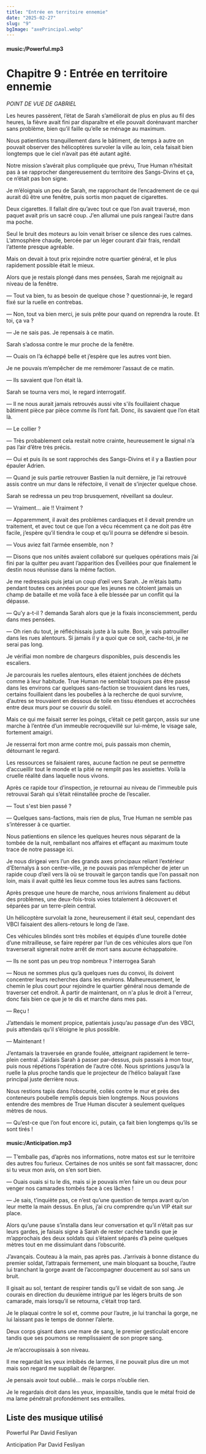 ```yaml
---
title: "Entrée en territoire ennemie"
date: "2025-02-27"
slug: "9"
bgImage: "axePrincipal.webp"
---
```


#### music:/Powerful.mp3

# Chapitre 9 : Entrée en territoire ennemie

*POINT DE VUE DE GABRIEL*

Les heures passèrent, l’état de Sarah s’améliorait de plus en plus au fil des heures, la fièvre avait fini par disparaître et elle pouvait dorénavant marcher sans problème, bien qu’il faille qu’elle se ménage au maximum.

Nous patientions tranquillement dans le bâtiment, de temps à autre on pouvait observer des hélicoptères survoler la ville au loin, cela faisait bien longtemps que le ciel n’avait pas été autant agité.

Notre mission s’avérait plus compliquée que prévu, True Human n’hésitait pas à se rapprocher dangereusement du territoire des Sangs-Divins et ça, ce n’était pas bon signe.

Je m’éloignais un peu de Sarah, me rapprochant de l’encadrement de ce qui aurait dû être une fenêtre, puis sortis mon paquet de cigarettes.

Deux cigarettes. Il fallait dire qu’avec tout ce que l’on avait traversé, mon paquet avait pris un sacré coup. J’en allumai une puis rangeai l’autre dans ma poche.

Seul le bruit des moteurs au loin venait briser ce silence des rues calmes. L’atmosphère chaude, bercée par un léger courant d’air frais, rendait l’attente presque agréable.

Mais on devait à tout prix rejoindre notre quartier général, et le plus rapidement possible était le mieux.

Alors que je restais plongé dans mes pensées, Sarah me rejoignait au niveau de la fenêtre.

— Tout va bien, tu as besoin de quelque chose ? questionnai-je, le regard fixé sur la ruelle en contrebas.

— Non, tout va bien merci, je suis prête pour quand on reprendra la route. Et toi, ça va ?

— Je ne sais pas. Je repensais à ce matin.

Sarah s’adossa contre le mur proche de la fenêtre.

— Ouais on l’a échappé belle et j’espère que les autres vont bien.

Je ne pouvais m’empêcher de me remémorer l’assaut de ce matin.

— Ils savaient que l’on était là.

Sarah se tourna vers moi, le regard interrogatif.

— Il ne nous aurait jamais retrouvés aussi vite s'ils fouillaient chaque bâtiment pièce par pièce comme ils l’ont fait. Donc, ils savaient que l’on était là.

— Le collier ?

— Très probablement cela restait notre crainte, heureusement le signal n’a pas l’air d’être très précis.

— Oui et puis ils se sont rapprochés des Sangs-Divins et il y a Bastien pour épauler Adrien.

— Quand je suis partie retrouver Bastien la nuit dernière, je l’ai retrouvé assis contre un mur dans le réfectoire, il venait de s’injecter quelque chose.

Sarah se redressa un peu trop brusquement, réveillant sa douleur.

— Vraiment… aie !! Vraiment ?

— Apparemment, il avait des problèmes cardiaques et il devait prendre un traitement, et avec tout ce que l’on a vécu récemment ça ne doit pas être facile, j’espère qu’il tiendra le coup et qu’il pourra se défendre si besoin.

— Vous aviez fait l’armée ensemble, non ?

— Disons que nos unités avaient collaboré sur quelques opérations mais j’ai fini par la quitter peu avant l’apparition des Éveillées pour que finalement le destin nous réunisse dans la même faction.

Je me redressais puis jetai un coup d’œil vers Sarah. Je m’étais battu pendant toutes ces années pour que les jeunes ne côtoient jamais un champ de bataille et me voilà face à elle blessée par un conflit qui la dépasse.

— Qu’y a-t-il ? demanda Sarah alors que je la fixais inconsciemment, perdu dans mes pensées.

— Oh rien du tout, je réfléchissais juste à la suite. Bon, je vais patrouiller dans les rues alentours. Si jamais il y a quoi que ce soit, cache-toi, je ne serai pas long.

Je vérifiai mon nombre de chargeurs disponibles, puis descendis les escaliers.

Je parcourais les ruelles alentours, elles étaient jonchées de déchets comme à leur habitude. True Human ne semblait toujours pas être passé dans les environs car quelques sans-faction se trouvaient dans les rues, certains fouillaient dans les poubelles à la recherche de quoi survivre, d’autres se trouvaient en dessous de toile en tissu étendues et accrochées entre deux murs pour se couvrir du soleil.

Mais ce qui me faisait serrer les poings, c’était ce petit garçon, assis sur une marche à l’entrée d’un immeuble recroquevillé sur lui-même, le visage sale, fortement amaigri.

Je resserrai fort mon arme contre moi, puis passais mon chemin, détournant le regard. 

Les ressources se faisaient rares, aucune faction ne peut se permettre d’accueillir tout le monde et la pitié ne remplit pas les assiettes. Voilà la cruelle réalité dans laquelle nous vivons.

Après ce rapide tour d’inspection, je retournai au niveau de l’immeuble puis retrouvai Sarah qui s’était réinstallée proche de l’escalier.

— Tout s'est bien passé ?

— Quelques sans-factions, mais rien de plus, True Human ne semble pas s’intéresser à ce quartier.

Nous patientions en silence les quelques heures nous séparant de la tombée de la nuit, remballant nos affaires et effaçant au maximum toute trace de notre passage ici.

Je nous dirigeai vers l’un des grands axes principaux reliant l’extérieur d’Eternalys à son centre-ville, je ne pouvais pas m’empêcher de jeter un rapide coup d’œil vers là où se trouvait le garçon tandis que l’on passait non loin, mais il avait quitté les lieux comme tous les autres sans factions.

Après presque une heure de marche, nous arrivions finalement au début des problèmes, une deux-fois-trois voies totalement à découvert et séparées par un terre-plein central.

Un hélicoptère survolait la zone, heureusement il était seul, cependant des VBCI faisaient des allers-retours le long de l’axe.

Ces véhicules blindés sont très mobiles et équipés d’une tourelle dotée d’une mitrailleuse, se faire repérer par l’un de ces véhicules alors que l’on traverserait signerait notre arrêt de mort sans aucune échappatoire.

— Ils ne sont pas un peu trop nombreux ? interrogea Sarah

— Nous ne sommes plus qu’à quelques rues du convoi, ils doivent concentrer leurs recherches dans les environs. Malheureusement, le chemin le plus court pour rejoindre le quartier général nous demande de traverser cet endroit. À partir de maintenant, on n'a plus le droit à l'erreur, donc fais bien ce que je te dis et marche dans mes pas.

— Reçu !

J’attendais le moment propice, patientais jusqu’au passage d’un des VBCI, puis attendais qu’il s’éloigne le plus possible.

— Maintenant !

J’entamais la traversée en grande foulée, atteignant rapidement le terre-plein central. J’aidais Sarah à passer par-dessus, puis passais à mon tour, puis nous répétions l’opération de l’autre côté. Nous sprintions jusqu’à la ruelle la plus proche tandis que le projecteur de l’hélico balayait l’axe principal juste derrière nous.

Nous restions tapis dans l’obscurité, collés contre le mur et près des conteneurs poubelle remplis depuis bien longtemps. Nous pouvions entendre des membres de True Human discuter à seulement quelques mètres de nous.

— Qu’est-ce que l’on fout encore ici, putain, ça fait bien longtemps qu’ils se sont tirés !

#### music:/Anticipation.mp3

— T’emballe pas, d’après nos informations, notre matos est sur le territoire des autres fou furieux. Certaines de nos unités se sont fait massacrer, donc si tu veux mon avis, on s’en sort bien.

— Ouais ouais si tu le dis, mais si je pouvais m’en faire un ou deux pour venger nos camarades tombés face à ces lâches !

— Je sais, t’inquiète pas, ce n’est qu’une question de temps avant qu’on leur mette la main dessus. En plus, j’ai cru comprendre qu’un VIP était sur place.

Alors qu’une pause s’installa dans leur conversation et qu’il n’était pas sur leurs gardes, je faisais signe à Sarah de rester cachée tandis que je m’approchais des deux soldats qui s’étaient séparés d’à peine quelques mètres tout en me dissimulant dans l’obscurité.

J’avançais. Couteau à la main, pas après pas. J’arrivais à bonne distance du premier soldat, l’attrapais fermement, une main bloquant sa bouche, l’autre lui tranchant la gorge avant de l’accompagner doucement au sol sans un bruit.

 Il gisait au sol, tentant de respirer tandis qu’il se vidait de son sang. Je courais en direction du deuxième intrigué par les légers bruits de son camarade, mais lorsqu’il se retourna, c’était trop tard.

Je le plaquai contre le sol et, comme pour l’autre, je lui tranchai la gorge, ne lui laissant pas le temps de donner l’alerte.

Deux corps gisant dans une mare de sang, le premier gesticulait encore tandis que ses poumons se remplissaient de son propre sang.

Je m’accroupissais à son niveau. 

Il me regardait les yeux imbibés de larmes, il ne pouvait plus dire un mot mais son regard me suppliait de l’épargner.

Je pensais avoir tout oublié… mais le corps n’oublie rien.

Je le regardais droit dans les yeux, impassible, tandis que le métal froid de ma lame pénétrait profondément ses entrailles.

## Liste des musique utilisé

Powerful Par David Fesliyan

Anticipation Par David Fesliyan

